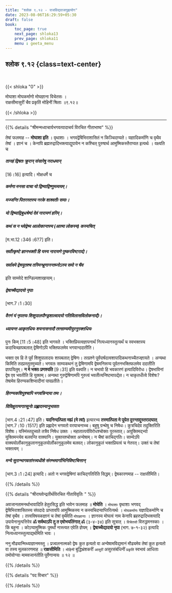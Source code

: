 ```yaml
---
title: "श्लोक ९.१२ - राजविद्यराजगुह्ययोग"
date: 2023-08-06T16:29:59+05:30
draft: false
book:
    toc_page: true
    next_page: shloka13
    prev_page: shloka11
    menu : geeta_menu
---
```




## श्लोक ९.१२ {class=text-center}

<br/>

{{< shloka  "0"  >}}

मोघाशा मोघकर्माणो मोघज्ञाना विचेतसः ।  
राक्षसीमासुरीं चैव प्रकृतिं मोहिनीं श्रिताः ॥९.१२॥

{{< /shloka >}}

---


{{% details "श्रीमन्मध्वाचार्यभगवत्पादाचर्य विरचित  गीताभाष्य" %}}

तेषां फलमाह -- **मोघाशा इति** । 
वृथाशाः । भगवद्वेषिभिराशासितं न किञ्चिदाप्यते। 
यज्ञादिकर्माणि च वृथैव तेषां । ज्ञानं च । 
केनापि ब्रह्मरुद्रादिभक्त्याद्युपायेन न कश्चित् पुरुषार्थ 
आमुष्मिकस्तैराप्यत इत्यर्थः । वक्ष्यति च 
##### तानहं द्विषतः क्रूरान् संसारेषु नराधमान् 
[16।16] इत्यादि। मोक्षधर्मे च 
##### कर्मणा मनसा वाचा यो द्विष्याद्विष्णुमव्ययम्। 
##### मज्जन्ति पितरस्तस्य नरके शाश्वतीः समाः। 
##### यो द्विष्याद्विबुधश्रेष्ठं देवं नारायणं हरिम्। 
##### कथं स न भवेद्वेष्य आलोकान्तस्य (आत्मा लोकस्य) कस्यचित् 
[म.भा.12।346।6?7] इति। 
##### सर्वोत्कृष्टे ज्ञानभक्ती हि यस्य नारायणे पुष्करविष्टराद्ये। 
##### सर्वावमे द्वेषयुतश्च तस्मिन्भ्रूणानन्तघ्नोऽस्य समो न चैव 
इति सामवेदे शाण्डिल्यशाखायाम्। 
##### द्वेषाच्चैद्यादयो नृपाः 
[भाग.7।1।30] 
##### वैरणं यं नृपतयः शिशुपालपौण्ड्रशाल्वादयो गतिविलासविलोकनाद्यैः।
##### ध्यायन्त आकृतधियः शयनासनादौ तत्साम्यमीयुरनुरक्तधियः 
पुनः किम् 
[11।5।48] इति भागवते । भक्तिप्रियत्वज्ञापनार्थं नित्यध्यानस्तुत्यर्थं च स्वभक्तस्य कदाचिच्छापबलात् द्वेषिणोऽपि भक्तिफलमेव भगवान्ददातीति।   

भक्ता एव हि ते पूर्वं शिशुपालादयः शापबलात् द्वेषिणः। 
तत्प्रश्ने पूर्वंपार्षदत्वशापादिकथनाच्चैतज्ज्ञायते । 
अन्यथा किमिति तदप्रस्तुतमुच्यते। भगवतः साम्यकथनं तु 
द्वेषिणामपि द्वेषमनिरूप्य पूर्वतनभक्तिफलमेव ददातीति 
ज्ञापयितुम्। **न मे भक्तः प्रणश्यति** [9।31] इति वक्ष्यति। 
न चभावो हि भवकारणं इत्यादिविरोधः। द्वेषभाविनां द्वेष एव 
भवतीति हि युक्तम्। अन्यथा गुरुद्वेषिणामपि गुरुत्वं 
भवतीत्यनिष्टमापद्येत। न चाकृतधीत्वे विशेषः? तेषामेव 
हिरण्यकशिप्वादीनां पापप्रतीतेः।
##### हिरण्यकशिपुश्चापि भगवन्निन्दया तमः। 
##### विविक्षुरत्यगात्सूनोः प्रह्लादस्यानुभावतः 
[भाग.4।21।47] इति। 
**यदनिन्दत्पिता मह्यं (मे त्वां)** इत्यारभ्य 
**तस्मात्पिता मे पूयेत दुरन्ताद्दुस्तरादघात्** 
[भाग.7।10।1517] इति प्रह्लादेन भगवतो 
वरयाचनाच्च। बहुषु ग्रन्थेषु च निषेधः। कुत्रचिदेव तदुक्तिरिति 
विशेषः। यस्मिंस्तदुच्यते तत्रैव निषेध उक्तः । 
महातात्पर्यविरोधश्चोक्तः पुरस्तात्। अयुक्तिमद्भ्यो 
युक्तिमन्त्येव बलवन्ति वाक्यानि। युक्तयश्चोक्ता अन्येषाम्। 
न चैषां काचिद्गतिः। 
साम्येऽपि वाक्ययोर्लोकानुकूलाननुकूलयोर्लोकानुकूलमेव बलवत्। 
लोकानुकूलं भक्तप्रियत्वं च नेतरत्। 
उक्तं च तेषां भक्तत्वम् । 
##### मन्ये सुरान्भागवतांस्त्र्यधीशे  संरम्भमार्गाभिनिविष्टचित्तान् 
[भाग.3।1।24] इत्यादि। अतो न भगवद्वेषिणां काचिद्गतिरिति 
सिद्धम्। द्वेषकारणमाह -- राक्षसीमिति।

{{% /details %}}



{{% details "श्रीराघवेन्द्रतीर्थविरचित गीताविवृतिः " %}}

अवजानतामनर्थाभावादिति हेतुरसिद्ध इति भावेन फलमाह
॥ **मोघेति** । `मोघाशाः` वृथाशाः भगवद् द्वेषिभिराशासितस्य 
संपदादेः प्राप्तावपि आमुष्मिकस्य न 
कस्यचिदप्याप्तिरित्यर्थः । 
`मोघकर्माणः` यज्ञादिकर्माणि च तेषां वृथैव । 
तत्त्वविषयकज्ञानं च तेषां वृथैवेति 
`मोघज्ञानाः` । ज्ञानस्य मोघत्वं नाम केनापि 
ब्रहरुद्रादिभक्त्यादि उपायेनानुत्पत्तिरेव 
**ॐ सर्वथाऽपि तु त एवोभयलिंगात्‌ ॐ** (३-४-३४) इति 
सूत्रात्‌ । `विचेतसो` विरुद्धमनस्काः । किं बहुना ।
कोऽप्यामुष्मिकः पुमर्थो नास्त्यत एवेति ज्ञेयम्‌ । 
**द्वेषाच्चैद्यादयो नृपा** (भाग. ७-१-३२) इत्यादि 
नित्यध्यानस्तुत्याद्यर्थमिति भावः ।   

ननु मौढ्यान्मिथ्याज्ञानमस्तु । प्रज्वलनात्मको द्वेषः 
कुत इत्यतो वा अन्येषामविद्यमानं मौढ्यमेव तेषां कुत 
इत्यतो वा तस्य मूलकारणमाह
॥ **राक्षसीमिति** । `मोहिनीं` बुद्धिभ्रंशकरीं `आसुरीं` 
असुरसंबंधिनीं `प्रकृतिं` स्वभावं आधिताः 
तमोयोग्याः मामवजानंतीति पूर्वेणान्वयः ॥ १२ ॥

{{% /details %}}


{{% details "पद विचार" %}}


{{% /details %}}
